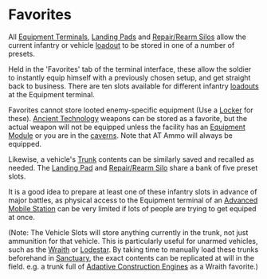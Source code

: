 # Favorites

All [Equipment Terminals](../items/Equipment_Terminal.md),
[Landing Pads](../items/Landing_Pad.md) and
[Repair/Rearm Silos](../items/Repair_Rearm_Silo.md) allow the current infantry
or vehicle [loadout](Loadout.md) to be stored in one of a number
of presets.

Held in the 'Favorites' tab of the terminal interface, these allow the soldier
to instantly equip himself with a previously chosen setup, and get straight back
to business. There are ten slots available for different infantry
[loadouts](Loadout.md) at the Equipment terminal.

Favorites cannot store looted enemy-specific equipment (Use a
[Locker](../items/Lockers.md) for these).
[Ancient Technology](Ancient_Technology.md) weapons can be stored
as a favorite, but the actual weapon will not be equipped unless the facility
has an [Equipment Module](../modules/Equipment_Module.md) or you are in the
[caverns](../locations/Caverns.md). Note that AT Ammo will always be equipped.

Likewise, a vehicle's [Trunk](Trunk.md) contents can be similarly
saved and recalled as needed. The [Landing Pad](../items/Landing_Pad.md) and
[Repair/Rearm Silo](../items/Repair_Rearm_Silo.md) share a bank of five preset
slots.

It is a good idea to prepare at least one of these infantry slots in advance of
major battles, as physical access to the Equipment terminal of an
[Advanced Mobile Station](../vehicles/Advanced_Mobile_Station.md) can be very
limited if lots of people are trying to get equiped at once.

(Note: The Vehicle Slots will store anything currently in the trunk, not just
ammunition for that vehicle. This is particularly useful for unarmed vehicles,
such as the [Wraith](../vehicles/Wraith.md) or
[Lodestar](../vehicles/Lodestar.md). By taking time to manually load these
trunks beforehand in [Sanctuary](../locations/Sanctuary.md), the exact contents
can be replicated at will in the field. e.g. a trunk full of
[Adaptive Construction Engines](../weapons/Adaptive_Construction_Engine.md) as a
Wraith favorite.)
